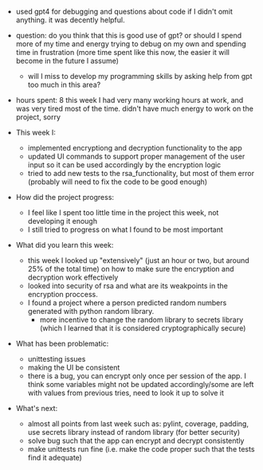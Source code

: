* used gpt4 for debugging and questions about code if I didn't omit anything. it was decently helpful.
* question: do you think that this is good use of gpt? or should I spend more of my time and energy trying to debug on my own and spending time in frustration (more time spent like this now, the easier it will become in the future I assume)
	* will I miss to develop my programming skills by asking help from gpt too much in this area?

* hours spent: 8 this week I had very many working hours at work, and was very tired most of the time. didn't have much energy to work on the project, sorry

* This week I:
	* implemented encryptiong and decryption functionality to the app
	* updated UI commands to support proper management of the user input so it can be used accordingly by the encryption logic
	* tried to add new tests to the rsa_functionality, but most of them error (probably will need to fix the code to be good enough)

* How did the project progress:
	* I feel like I spent too little time in the project this week, not developing it enough
	* I still tried to progress on what I found to be most important

* What did you learn this week:
	* this week I looked up "extensively" (just an hour or two, but around 25% of the total time) on how to make sure the encryption and decryption work effectively
	* looked into security of rsa and what are its weakpoints in the encryption proccess.
	* I found a project where a person predicted random numbers generated with python random library. 
		* more incentive to change the random library to secrets library (which I learned that it is considered cryptographically secure)

* What has been problematic:
	* unittesting issues
	* making the UI be consistent
	* there is a bug, you can encrypt only once per session of the app. I think some variables might not be updated accordingly/some are left with values from previous tries, need to look it up to solve it

* What's next:
	* almost all points from last week such as: pylint, coverage, padding, use secrets library instead of random library (for better security)
	* solve bug such that the app can encrypt and decrypt consistently
	* make unittests run fine (i.e. make the code proper such that the tests find it adequate)
